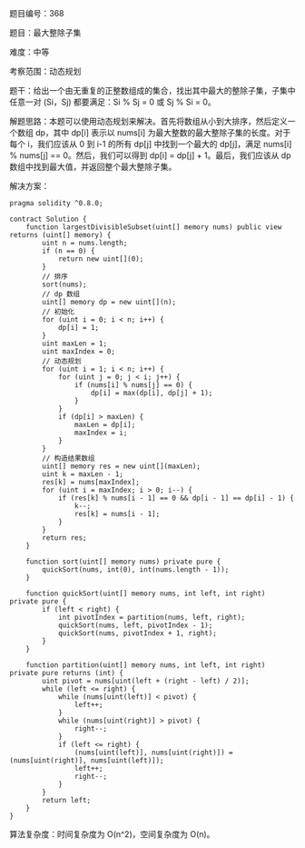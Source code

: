 题目编号：368

题目：最大整除子集

难度：中等

考察范围：动态规划

题干：给出一个由无重复的正整数组成的集合，找出其中最大的整除子集，子集中任意一对 (Si，Sj) 都要满足：Si % Sj = 0 或 Sj % Si = 0。

解题思路：本题可以使用动态规划来解决。首先将数组从小到大排序，然后定义一个数组 dp，其中 dp[i] 表示以 nums[i] 为最大整数的最大整除子集的长度。对于每个 i，我们应该从 0 到 i-1 的所有 dp[j] 中找到一个最大的 dp[j]，满足 nums[i] % nums[j] == 0。然后，我们可以得到 dp[i] = dp[j] + 1。最后，我们应该从 dp 数组中找到最大值，并返回整个最大整除子集。

解决方案：

```solidity
pragma solidity ^0.8.0;

contract Solution {
    function largestDivisibleSubset(uint[] memory nums) public view returns (uint[] memory) {
        uint n = nums.length;
        if (n == 0) {
            return new uint[](0);
        }
        // 排序
        sort(nums);
        // dp 数组
        uint[] memory dp = new uint[](n);
        // 初始化
        for (uint i = 0; i < n; i++) {
            dp[i] = 1;
        }
        uint maxLen = 1;
        uint maxIndex = 0;
        // 动态规划
        for (uint i = 1; i < n; i++) {
            for (uint j = 0; j < i; j++) {
                if (nums[i] % nums[j] == 0) {
                    dp[i] = max(dp[i], dp[j] + 1);
                }
            }
            if (dp[i] > maxLen) {
                maxLen = dp[i];
                maxIndex = i;
            }
        }
        // 构造结果数组
        uint[] memory res = new uint[](maxLen);
        uint k = maxLen - 1;
        res[k] = nums[maxIndex];
        for (uint i = maxIndex; i > 0; i--) {
            if (res[k] % nums[i - 1] == 0 && dp[i - 1] == dp[i] - 1) {
                k--;
                res[k] = nums[i - 1];
            }
        }
        return res;
    }

    function sort(uint[] memory nums) private pure {
        quickSort(nums, int(0), int(nums.length - 1));
    }

    function quickSort(uint[] memory nums, int left, int right) private pure {
        if (left < right) {
            int pivotIndex = partition(nums, left, right);
            quickSort(nums, left, pivotIndex - 1);
            quickSort(nums, pivotIndex + 1, right);
        }
    }

    function partition(uint[] memory nums, int left, int right) private pure returns (int) {
        uint pivot = nums[uint(left + (right - left) / 2)];
        while (left <= right) {
            while (nums[uint(left)] < pivot) {
                left++;
            }
            while (nums[uint(right)] > pivot) {
                right--;
            }
            if (left <= right) {
                (nums[uint(left)], nums[uint(right)]) = (nums[uint(right)], nums[uint(left)]);
                left++;
                right--;
            }
        }
        return left;
    }
}
```

算法复杂度：时间复杂度为 O(n^2)，空间复杂度为 O(n)。